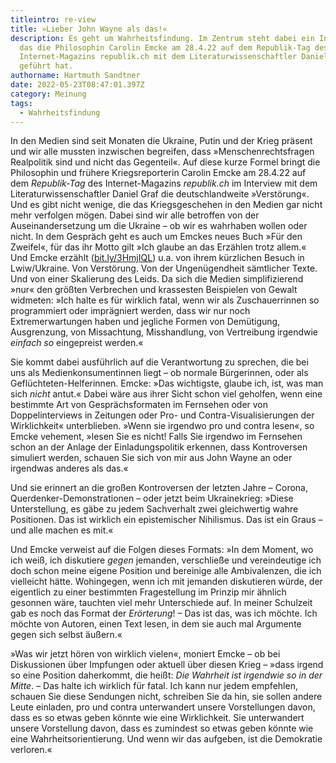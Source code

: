 ```yaml
---
titleintro: re-view
title: »Lieber John Wayne als das!«
description: Es geht um Wahrheitsfindung. Im Zentrum steht dabei ein Interview,
  das die Philosophin Carolin Emcke am 28.4.22 auf dem Republik-Tag des
  Internet-Magazins republik.ch mit dem Literaturwissenschaftler Daniel Graf
  geführt hat.
authorname: Hartmuth Sandtner
date: 2022-05-23T08:47:01.397Z
category: Meinung
tags:
  - Wahrheitsfindung
---
```

In den Medien sind seit Monaten die Ukraine, Putin und der Krieg präsent und wir alle mussten inzwischen begreifen, dass »Menschenrechtsfragen Realpolitik sind und nicht das Gegenteil«. Auf diese kurze Formel bringt die Philosophin und frühere Kriegsreporterin Carolin Emcke am 28.4.22 auf dem *Republik-Tag* des Internet-Magazins *republik.ch* im Interview mit dem Literaturwissenschaftler Daniel Graf die deutschlandweite »Verstörung«. Und es gibt nicht wenige, die das Kriegsgeschehen in den Medien gar nicht mehr verfolgen mögen. Dabei sind wir alle betroffen von der Auseinandersetzung um die Ukraine – ob wir es wahrhaben wollen oder nicht. In dem Gespräch geht es auch um Emckes neues Buch »Für den Zweifel«, für das ihr Motto gilt »Ich glaube an das Erzählen trotz allem.« Und Emcke erzählt ([bit.ly/3HmjIQL](https://bit.ly/3HmjIQL)) u.a. von ihrem kürzlichen Besuch in Lwiw/Ukraine. Von Verstörung. Von der Ungenügendheit sämtlicher Texte. Und von einer Skalierung des Leids. Da sich die Medien simplifizierend »nur« den größten Verbrechen und krassesten Beispielen von Gewalt widmeten: »Ich halte es für wirklich fatal, wenn wir als Zuschauerrinnen so programmiert oder imprägniert werden, dass wir nur noch Extremerwartungen haben und jegliche Formen von Demütigung, Ausgrenzung, von Missachtung, Misshandlung, von Vertreibung irgendwie *einfach so* eingepreist werden.« 

Sie kommt dabei ausführlich auf die Verantwortung zu sprechen, die bei uns als Medienkonsumentinnen liegt – ob normale Bürgerinnen, oder als Geflüchteten-Helferinnen. Emcke: »Das wichtigste, glaube ich, ist, was man sich *nicht* antut.« Dabei wäre aus ihrer Sicht schon viel geholfen, wenn eine bestimmte Art von Gesprächsformaten im Fernsehen oder von Doppelinterviews in Zeitungen oder Pro- und Contra-Visualisierungen der Wirklichkeit« unterblieben. »Wenn sie irgendwo pro und contra lesen«, so Emcke vehement, »lesen Sie es nicht! Falls Sie irgendwo im Fernsehen schon an der Anlage der Einladungspolitik erkennen, dass Kontroversen simuliert werden, schauen Sie sich von mir aus John Wayne an oder irgendwas anderes als das.« 

Und sie erinnert an die großen Kontroversen der letzten Jahre – Corona, Querdenker-Demonstrationen – oder jetzt beim Ukrainekrieg: »Diese Unterstellung, es gäbe zu jedem Sachverhalt zwei gleichwertig wahre Positionen. Das ist wirklich ein epistemischer Nihilismus. Das ist ein Graus –  und alle machen es mit.«

Und Emcke verweist auf die Folgen dieses Formats: »In dem Moment, wo ich weiß, ich diskutiere *gegen* jemanden, verschließe und vereindeutige ich doch schon meine eigene Position und bereinige alle Ambivalenzen, die ich vielleicht hätte. Wohingegen, wenn ich mit jemanden diskutieren würde, der eigentlich zu einer bestimmten Fragestellung im Prinzip mir ähnlich gesonnen wäre, tauchten viel mehr Unterschiede auf. In meiner Schulzeit gab es noch das Format der *Erörterung*! – Das ist das, was ich möchte. Ich möchte von Autoren, einen Text lesen, in dem sie auch mal Argumente gegen sich selbst äußern.«

»Was wir jetzt hören von wirklich vielen«, moniert Emcke – ob bei Diskussionen über Impfungen oder aktuell über diesen Krieg – »dass irgend so eine Position daherkommt, die heißt: *Die Wahrheit ist irgendwie so in der Mitte*. – Das halte ich wirklich für fatal. Ich kann nur jedem empfehlen, schauen Sie diese Sendungen nicht, schreiben Sie da hin, sie sollen andere Leute einladen, pro und contra unterwandert unsere Vorstellungen davon, dass es so etwas geben könnte wie eine Wirklichkeit. Sie unterwandert unsere Vorstellung davon, dass es zumindest so etwas geben könnte wie eine Wahrheitsorientierung. Und wenn wir das aufgeben, ist die Demokratie verloren.«